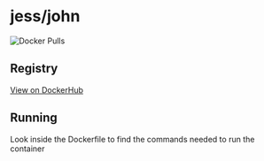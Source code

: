 # jess/john

![Docker Pulls](https://img.shields.io/docker/pulls/jess/john)



## Registry

[View on DockerHub](https://hub.docker.com/r/jess/john)

## Running

Look inside the Dockerfile to find the commands needed to run the container

